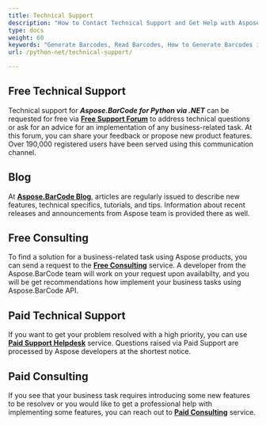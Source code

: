```yaml
---
title: Technical Support
description: "How to Contact Technical Support and Get Help with Aspose.BarCode for Python via .NET"
type: docs
weight: 60
keywords: "Generate Barcodes, Read Barcodes, How to Generate Barcodes in Python via .NET, Technical Support for Aspose.BarCode, Aspose.Barcode Forum"
url: /python-net/technical-support/

---
```

## **Free Technical Support**
Technical support for ***Aspose.BarCode for Python via .NET*** can be requested for free via [**Free Support Forum**](https://forum.aspose.com/c/barcode/13) to address technical questions or ask for an advice for an implementation of any business-related task. At this forum, you can share your feedback or propose new product features. Over 190,000 registered users have been served using this communication channel.

## **Blog**
At [**Aspose.BarCode Blog**](https://blog.aspose.com/category/barcode/), articles are regularly issued to describe new features, technical specifics, tutorials, and tips. Information about recent releases and announcements from Aspose team is provided there as well.

## **Free Consulting**
To find a solution for a business-related task using Aspose products, you can send a request to the [**Free Consulting**](https://aspose-free-consulting.github.io/) service. A developer from the Aspose.BarCode team will work on your request upon availabilty, and you will be get recommendations how implement your business tasks using Aspose.BarCode API.

## **Paid Technical Support**
If you want to get your problem resolved with a high priority, you can use [**Paid Support Helpdesk**](https://helpdesk.aspose.com/) service. Questions raised via Paid Support are processed by Aspose developers at the shortest notice.

## **Paid Consulting**
If you see that your business task requires introducing some new features to be resolvev or you would like to get a professional help with implementing some features, you can reach out to [**Paid Consulting**](https://consulting.aspose.com/) service.


